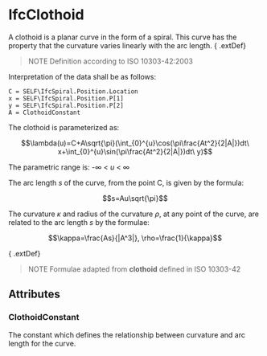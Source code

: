 # IfcClothoid

A clothoid is a planar curve in the form of a spiral. This curve has the property that the curvature varies linearly with the arc length.
{ .extDef}
> NOTE Definition according to ISO 10303-42:2003

Interpretation of the data shall be as follows:

```
C = SELF\IfcSpiral.Position.Location
x = SELF\IfcSpiral.Position.P[1]
y = SELF\IfcSpiral.Position.P[2]
A = ClothoidConstant
```

The clothoid is parameterized as:

$$\lambda(u)=C+A\sqrt{\pi}(\int_{0}^{u}\cos(\pi\frac{At^2}{2|A|})dt\ x+\int_{0}^{u}\sin(\pi\frac{At^2}{2|A|})dt\ y)$$

The parametric range is: -&infin; < _u_ < &infin;

The arc length _s_ of the curve, from the point C, is given by the formula:

$$s=Au\sqrt{\pi}$$

The curvature _κ_ and radius of the curvature _ρ_, at any point of the curve, are related to the arc length _s_ by the formulae:

$$\kappa=\frac{As}{|A^3|}, \rho=\frac{1}{\kappa}$$

{ .extDef}
> NOTE Formulae adapted from **clothoid** defined in ISO 10303-42

## Attributes

### ClothoidConstant
The constant which defines the relationship between curvature and arc length for the curve.
